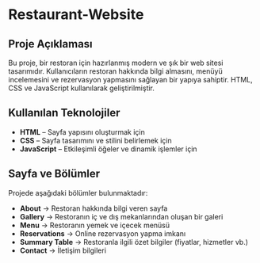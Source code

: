 # Restaurant-Website


##  Proje Açıklaması  
Bu proje, bir restoran için hazırlanmış modern ve şık bir web sitesi tasarımıdır. Kullanıcıların restoran hakkında bilgi almasını, menüyü incelemesini ve rezervasyon yapmasını sağlayan bir yapıya sahiptir. HTML, CSS ve JavaScript kullanılarak geliştirilmiştir.  

## Kullanılan Teknolojiler  
- **HTML** – Sayfa yapısını oluşturmak için  
- **CSS** – Sayfa tasarımını ve stilini belirlemek için  
- **JavaScript** – Etkileşimli öğeler ve dinamik işlemler için  

##  Sayfa ve Bölümler  
Projede aşağıdaki bölümler bulunmaktadır:  

- **About** → Restoran hakkında bilgi veren sayfa  
- **Gallery** → Restoranın iç ve dış mekanlarından oluşan bir galeri  
- **Menu** → Restoranın yemek ve içecek menüsü  
- **Reservations** → Online rezervasyon yapma imkanı  
- **Summary Table** → Restoranla ilgili özet bilgiler (fiyatlar, hizmetler vb.)  
- **Contact** → İletişim bilgileri